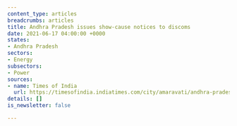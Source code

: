 ```yaml
---
content_type: articles
breadcrumbs: articles
title: Andhra Pradesh issues show-cause notices to discoms
date: 2021-06-17 04:00:00 +0000
states:
- Andhra Pradesh
sectors:
- Energy
subsectors:
- Power
sources:
- name: Times of India
  url: https://timesofindia.indiatimes.com/city/amaravati/andhra-pradesh-electricity-regulatory-commission-issues-notices-to-discoms-for-buying-power-at-higher-price/articleshow/83423223.cms
details: []
is_newsletter: false

---
```

